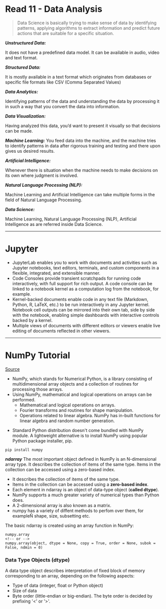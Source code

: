 # Read 11 - Data Analysis

>Data Science is basically trying to make sense of data by identifying patterns, applying algorithms to extract information and predict future actions that are suitable for a specific situation.

**_Unstructured Data:_** 

It does not have a predefined data model. It can be available in audio, video and text format.

**_Structured Data:_** 

It is mostly available in a text format which originates from databases or specific file formats like CSV (Comma Separated Values)

**_Data Analytics:_** 

Identifying patterns of the data and understanding the data by processing it in such a way that you convert the data into information.

**_Data Visualization:_** 

Having analyzed this data, you’d want to present it visually so that decisions can be made. 

**_Machine Learning:_** You feed data into the machine, and the machine tries to identify patterns in data after rigorous training and testing and there upon gives us desired results. 
 
**_Artificial Intelligence:_**

Whenever there is situation when the machine needs to make decisions on its own where judgment is involved.

**_Natural Language Processing (NLP):_**

Machine Learning and Artificial Intelligence can take multiple forms in the field of Natural Language Processing.

**_Data Science:_**

 Machine Learning, Natural Language Processing (NLP), Artificial Intelligence as are referred inside Data Science.

 ---
 # Jupyter

 * JupyterLab enables you to work with documents and activities such as Jupyter notebooks, text editors, terminals, and custom components in a flexible, integrated, and extensible manner.
 * Code Consoles provide transient scratchpads for running code interactively, with full support for rich output. A code console can be linked to a notebook kernel as a computation log from the notebook, for example.
* Kernel-backed documents enable code in any text file (Markdown, Python, R, LaTeX, etc.) to be run interactively in any Jupyter kernel.
Notebook cell outputs can be mirrored into their own tab, side by side with the notebook, enabling simple dashboards with interactive controls backed by a kernel.
* Multiple views of documents with different editors or viewers enable live editing of documents reflected in other viewers.

---
# NumPy Tutorial

[Source](https://www.tutorialspoint.com/numpy/index.htm)

* NumPy, which stands for Numerical Python, is a library consisting of multidimensional array objects and a collection of routines for processing those arrays. 
* Using NumPy, mathematical and logical operations on arrays can be performed. 
  - Mathematical and logical operations on arrays.
  - Fourier transforms and routines for shape manipulation.
  - Operations related to linear algebra. NumPy has in-built functions for linear algebra and random number generation.
- Standard Python distribution doesn't come bundled with NumPy module. A lightweight alternative is to install NumPy using popular Python package installer, pip.

```
pip install numpy
```

**_ndarray_**
The most important object defined in NumPy is an N-dimensional array type. It describes the collection of items of the same type. Items in the collection can be accessed using a zero-based index.

- It describes the collection of items of the same type. 
- Items in the collection can be accessed using a **zero-based index**.
- Each element in ndarray is an object of data-type object (**called dtype**).
- NumPy supports a much greater variety of numerical types than Python does. 
- A 2-dimensional array is also known as a matrix.
- numpy has a variety of diffent methods to perfom over them, for exampleÑ shape, size, subsetting etc.  

The basic ndarray is created using an array function in NumPy:
```
numpy.array 
<!-- or -->
numpy.array(object, dtype = None, copy = True, order = None, subok = False, ndmin = 0)
```

### Data Type Objects (dtype)
A data type object describes interpretation of fixed block of memory corresponding to an array, depending on the following aspects:

- Type of data (integer, float or Python object)
- Size of data
- Byte order (little-endian or big-endian). The byte order is decided by prefixing '<' or '>'.



